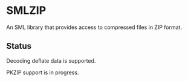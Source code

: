 SMLZIP
======

An SML library that provides access to compressed files in ZIP format.

Status
------

Decoding deflate data is supported.

PKZIP support is in progress.
